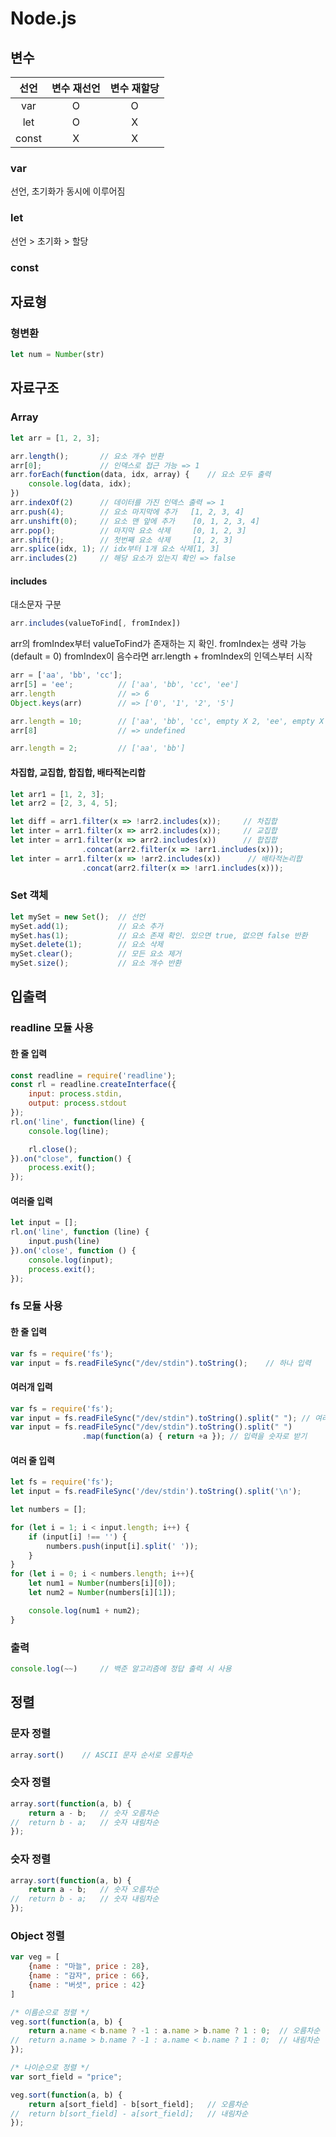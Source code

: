 # Node.js

## 변수

|선언|변수 재선언|변수 재할당|
|:---:|:---:|:---:|
|var|O|O|
|let|O|X|
|const|X|X|

### var
선언, 초기화가 동시에 이루어짐

### let
선언 > 초기화 > 할당

### const



## 자료형



### 형변환
```js
let num = Number(str)
```

## 자료구조

### Array
```js
let arr = [1, 2, 3]; 

arr.length();       // 요소 개수 반환
arr[0];             // 인덱스로 접근 가능 => 1
arr.forEach(function(data, idx, array) {    // 요소 모두 출력
    console.log(data, idx);
})
arr.indexOf(2)      // 데이터를 가진 인덱스 출력 => 1
arr.push(4);        // 요소 마지막에 추가   [1, 2, 3, 4]
arr.unshift(0);     // 요소 맨 앞에 추가    [0, 1, 2, 3, 4]
arr.pop();          // 마지막 요소 삭제     [0, 1, 2, 3]
arr.shift();        // 첫번째 요소 삭제     [1, 2, 3]
arr.splice(idx, 1); // idx부터 1개 요소 삭제[1, 3]
arr.includes(2)     // 해당 요소가 있는지 확인 => false
```

#### includes
대소문자 구분
```js
arr.includes(valueToFind[, fromIndex])
```
arr의 fromIndex부터 valueToFind가 존재하는 지 확인.
fromIndex는 생략 가능 (default = 0)
fromIndex이 음수라면 arr.length + fromIndex의 인덱스부터 시작


```js
arr = ['aa', 'bb', 'cc'];
arr[5] = 'ee';          // ['aa', 'bb', 'cc', 'ee']
arr.length              // => 6
Object.keys(arr)        // => ['0', '1', '2', '5']

arr.length = 10;        // ['aa', 'bb', 'cc', empty X 2, 'ee', empty X 4]
arr[8]                  // => undefined

arr.length = 2;         // ['aa', 'bb']
```

#### 차집합, 교집합, 합집합, 배타적논리합
```js
let arr1 = [1, 2, 3]; 
let arr2 = [2, 3, 4, 5];

let diff = arr1.filter(x => !arr2.includes(x));     // 차집합
let inter = arr1.filter(x => arr2.includes(x));     // 교집합
let inter = arr1.filter(x => arr2.includes(x))      // 합집합
                .concat(arr2.filter(x => !arr1.includes(x)));
let inter = arr1.filter(x => !arr2.includes(x))      // 배타적논리합
                .concat(arr2.filter(x => !arr1.includes(x)));
```

### Set 객체
```js
let mySet = new Set();  // 선언
mySet.add(1);           // 요소 추가
mySet.has(1);           // 요소 존재 확인. 있으면 true, 없으면 false 반환
mySet.delete(1);        // 요소 삭제
mySet.clear();          // 모든 요소 제거
mySet.size();           // 요소 개수 반환
```

## 입출력

### readline 모듈 사용

#### 한 줄 입력
```js
const readline = require('readline');
const rl = readline.createInterface({
    input: process.stdin,
    output: process.stdout
});
rl.on('line', function(line) {
    console.log(line);

    rl.close();
}).on("close", function() {
    process.exit();
});
```

#### 여러줄 입력

```js
let input = [];
rl.on('line', function (line) {
    input.push(line)
}).on('close', function () {
    console.log(input);
    process.exit();
});


```

### fs 모듈 사용

#### 한 줄 입력
```js
var fs = require('fs');
var input = fs.readFileSync("/dev/stdin").toString();    // 하나 입력
```
#### 여러개 입력
```js
var fs = require('fs');
var input = fs.readFileSync("/dev/stdin").toString().split(" "); // 여러개 입력, input[idx]로 접근
var input = fs.readFileSync("/dev/stdin").toString().split(" ")
                .map(function(a) { return +a }); // 입력을 숫자로 받기
```

#### 여러 줄 입력
```js
let fs = require('fs');
let input = fs.readFileSync('/dev/stdin').toString().split('\n');

let numbers = [];

for (let i = 1; i < input.length; i++) {
    if (input[i] !== '') {
        numbers.push(input[i].split(' '));
    }
}
for (let i = 0; i < numbers.length; i++){
    let num1 = Number(numbers[i][0]);
    let num2 = Number(numbers[i][1]);

    console.log(num1 + num2);
}
```


### 출력
```js
console.log(~~)     // 백준 알고리즘에 정답 출력 시 사용
```

## 정렬

### 문자 정렬
```js
array.sort()    // ASCII 문자 순서로 오름차순
```

### 슷자 정렬
```js
array.sort(function(a, b) {
    return a - b;   // 숫자 오름차순
//  return b - a;   // 숫자 내림차순
});
```

### 슷자 정렬
```js
array.sort(function(a, b) {
    return a - b;   // 숫자 오름차순
//  return b - a;   // 숫자 내림차순
});
```

### Object 정렬
```js
var veg = [
    {name : "마늘", price : 28},
    {name : "감자", price : 66},
    {name : "버섯", price : 42}
]

/* 이름순으로 정렬 */
veg.sort(function(a, b) { 
    return a.name < b.name ? -1 : a.name > b.name ? 1 : 0;  // 오름차순
//  return a.name > b.name ? -1 : a.name < b.name ? 1 : 0;  // 내림차순
});

/* 나이순으로 정렬 */
var sort_field = "price";

veg.sort(function(a, b) { 
    return a[sort_field] - b[sort_field];   // 오름차순
//  return b[sort_field] - a[sort_field];   // 내림차순
});

```



